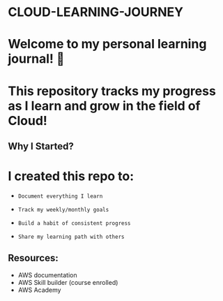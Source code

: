 # CLOUD-LEARNING-JOURNEY


# Welcome to my personal learning journal! 📝

# This repository tracks my progress as I learn and grow in the field of Cloud!


## Why I Started?


# I created this repo to:


-     Document everything I learn
  
-     Track my weekly/monthly goals
  
-     Build a habit of consistent progress
  
-     Share my learning path with others



## Resources:
- AWS documentation
- AWS Skill builder (course enrolled)
- AWS Academy
